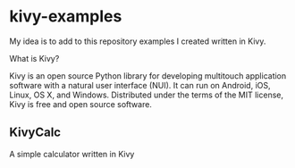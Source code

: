 kivy-examples
=============

My idea is to add to this repository examples I created written in Kivy. 

What is Kivy?

Kivy is an open source Python library for developing multitouch application software with a natural user interface (NUI). 
It can run on Android, iOS, Linux, OS X, and Windows. 
Distributed under the terms of the MIT license, Kivy is free and open source software.

KivyCalc
--------------

A simple calculator written in Kivy
